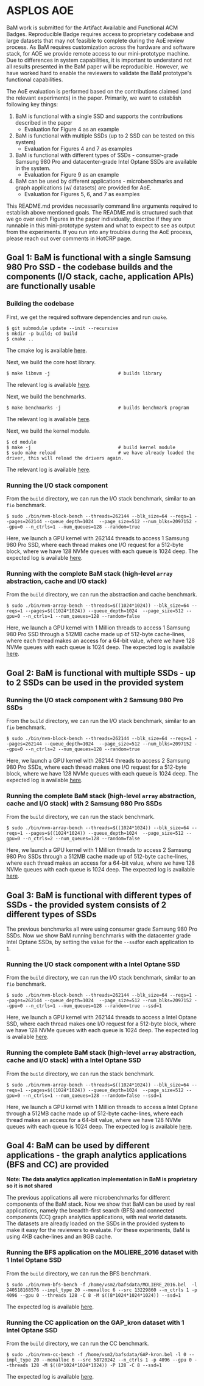 # ASPLOS AOE 

BaM work is submitted for the Artifact Available and Functional ACM Badges. 
Reproducible Badge requires access to proprietary codebase and large datasets that may not feasible to complete during the AoE review process. 
As BaM requires customization across the hardware and software stack, for AOE we provide remote access to our mini-prototype machine. 
Due to differences in system capabilities, it is important to understand not all results presented in the BaM paper will be reproducible. 
However, we have worked hard to enable the reviewers to validate the BaM prototype's functional capabilities.

The AoE evaluation is performed based on the contributions claimed (and the relevant experiments) in the paper. 
Primarily, we want to establish following key things:

1) BaM is functional with a single SSD and supports the contributions described in the paper
    * Evaluation for Figure 4 as an example
2) BaM is functional with multiple SSDs (up to 2 SSD can be tested on this system)
    * Evaluation for Figures 4 and 7 as examples
3) BaM is functional with different types of SSDs - consumer-grade Samsung 980 Pro and datacenter-grade Intel Optane SSDs are available in the system. 
    * Evaluation for Figure 9 as an example
4) BaM can be used by different applications - microbenchmarks and graph applications (w/ datasets) are provided for AoE.
    * Evaluation for Figures 5, 6, and 7 as examples 


This README.md provides necessarily command line arguments required to establish above mentioned goals. 
The README.md is structured such that we go over each Figures in the paper individually, describe if they are runnable in this mini-prototype system and what to expect to see as output from the experiments. 
If  you run into any troubles during the AoE process, please reach out over comments in HotCRP page. 



## Goal 1: BaM is functional with a single Samsung 980 Pro SSD - the codebase builds and the components (I/O stack, cache, application APIs) are functionally usable

### Building the codebase
First, we get the required software dependencies and run `cmake`.
```
$ git submodule update --init --recursive
$ mkdir -p build; cd build
$ cmake ..
```
The cmake log is available [here](./cmake.log).


Next, we build the core host library.
```
$ make libnvm -j                         # builds library
```
The relevant log is available [here](./build_libnvm.log).


Next, we build the benchmarks.
```
$ make benchmarks -j                     # builds benchmark program
```
The relevant log is available [here](./build_benchmarks.log).

Next, we build the kernel module.
```
$ cd module
$ make -j                                # build kernel module
$ sudo make reload                       # we have already loaded the driver, this will reload the drivers again. 
```
The relevant log is available [here](./build_kernel_modules.log).

### Running the I/O stack component
From the `build` directory, we can run the I/O stack benchmark, similar to an `fio` benchmark.
```
$ sudo ./bin/nvm-block-bench --threads=262144 --blk_size=64 --reqs=1 --pages=262144 --queue_depth=1024  --page_size=512 --num_blks=2097152 --gpu=0 --n_ctrls=1 --num_queues=128 --random=true
```
Here, we launch a GPU kernel with 262144 threads to access 1 Samsung 980 Pro SSD, where each thread makes one I/O request for a 512-byte block, where we have 128 NVMe queues with each queue is 1024 deep.
The expected log is available [here](./nvm_block_bench_1_sam.log).

### Running with the complete BaM stack (high-level `array` abstraction, cache and I/O stack)
From the `build` directory, we can run the abstraction and cache benchmark.
```
$ sudo ./bin/nvm-array-bench --threads=$((1024*1024)) --blk_size=64 --reqs=1 --pages=$((1024*1024)) --queue_depth=1024  --page_size=512 --gpu=0 --n_ctrls=1 --num_queues=128 --random=false
```
Here, we launch a GPU kernel with 1 Million threads to access 1 Samsung 980 Pro SSD through a 512MB cache made up of 512-byte cache-lines, where each thread makes an access for a 64-bit value, where we have 128 NVMe queues with each queue is 1024 deep.
The expected log is available [here](./nvm_array_bench_1_sam.log).

## Goal 2: BaM is functional with multiple SSDs - up to 2 SSDs can be used in the provided system

### Running the I/O stack component with 2 Samsung 980 Pro SSDs
From the `build` directory, we can run the I/O stack benchmark, similar to an `fio` benchmark.
```
$ sudo ./bin/nvm-block-bench --threads=262144 --blk_size=64 --reqs=1 --pages=262144 --queue_depth=1024  --page_size=512 --num_blks=2097152 --gpu=0 --n_ctrls=2 --num_queues=128 --random=true
```
Here, we launch a GPU kernel with 262144 threads to access 2 Samsung 980 Pro SSDs, where each thread makes one I/O request for a 512-byte block, where we have 128 NVMe queues with each queue is 1024 deep.
The expected log is available [here](./nvm_block_bench_2_sam.log).

### Running the complete BaM stack (high-level `array` abstraction, cache and I/O stack) with 2 Samsung 980 Pro SSDs
From the `build` directory, we can run the stack benchmark.
```
$ sudo ./bin/nvm-array-bench --threads=$((1024*1024)) --blk_size=64 --reqs=1 --pages=$((1024*1024)) --queue_depth=1024  --page_size=512 --gpu=0 --n_ctrls=2 --num_queues=128 --random=false
```
Here, we launch a GPU kernel with 1 Million threads to access 2 Samsung 980 Pro SSDs through a 512MB cache made up of 512-byte cache-lines, where each thread makes an access for a 64-bit value, where we have 128 NVMe queues with each queue is 1024 deep.
The expected log is available [here](./nvm_array_bench_2_sam.log).

## Goal 3: BaM is functional with different types of SSDs -  the provided system consists of 2 different types of SSDs

The previous benchmarks all were using consumer grade Samsung 980 Pro SSDs. 
Now we show BaM running benchmarks with the datacenter grade Intel Optane SSDs, by setting the value for the `--ssd`for each application to `1`.

### Running the I/O stack component with a Intel Optane SSD
From the `build` directory, we can run the I/O stack benchmark, similar to an `fio` benchmark.
```
$ sudo ./bin/nvm-block-bench --threads=262144 --blk_size=64 --reqs=1 --pages=262144 --queue_depth=1024  --page_size=512 --num_blks=2097152 --gpu=0 --n_ctrls=1 --num_queues=128 --random=true --ssd=1
```
Here, we launch a GPU kernel with 262144 threads to access a Intel Optane SSD, where each thread makes one I/O request for a 512-byte block, where we have 128 NVMe queues with each queue is 1024 deep.
The expected log is available [here](./nvm_block_bench_1_intel.log).

### Running the complete BaM stack (high-level `array` abstraction, cache and I/O stack) with a Intel Optane SSD
From the `build` directory, we can run the stack benchmark.
```
$ sudo ./bin/nvm-array-bench --threads=$((1024*1024)) --blk_size=64 --reqs=1 --pages=$((1024*1024)) --queue_depth=1024  --page_size=512 --gpu=0 --n_ctrls=1 --num_queues=128 --random=false --ssd=1
```
Here, we launch a GPU kernel with 1 Million threads to access a Intel Optane through a 512MB cache made up of 512-byte cache-lines, where each thread makes an access for a 64-bit value, where we have 128 NVMe queues with each queue is 1024 deep.
The expected log is available [here](./nvm_array_bench_1_intel.log).


## Goal 4: BaM can be used by different applications - the graph analytics applications (BFS and CC) are provided
**Note: The data analytics application implementation in BaM is proprietary so it is not shared**

The previous applications all were microbenchmarks for different components of the BaM stack.
Now we show that BaM can be used by real applications, namely the breadth-first search (BFS) and connected components (CC) graph analytics applications, with real world datasets.
The datasets are already loaded on the SSDs in the provided system to make it easy for the reviewers to evaluate.
For these experiments, BaM is using 4KB cache-lines and an 8GB cache.

### Running the BFS application on the MOLIERE_2016 dataset with 1 Intel Optane SSD
From the `build` directory, we can run the BFS benchmark.
```
$ sudo ./bin/nvm-bfs-bench -f /home/vsm2/bafsdata/MOLIERE_2016.bel  -l 240518168576 --impl_type 20 --memalloc 6 --src 13229860 --n_ctrls 1 -p 4096 --gpu 0 --threads 128 -C 8 -M $((8*1024*1024*1024)) --ssd=1
```
The expected log is available [here](./nvm_bfs_bench_1_intel.log).

### Running the CC application on the GAP_kron dataset with 1 Intel Optane SSD
From the `build` directory, we can run the CC benchmark.
```
$ sudo ./bin/nvm-cc-bench -f /home/vsm2/bafsdata/GAP-kron.bel -l 0 --impl_type 20 --memalloc 6 --src 58720242 --n_ctrls 1 -p 4096 --gpu 0 --threads 128 -M $((8*1024*1024*1024)) -P 128 -C 8 --ssd=1
```
The expected log is available [here](./nvm_cc_bench_1_intel.log). 
